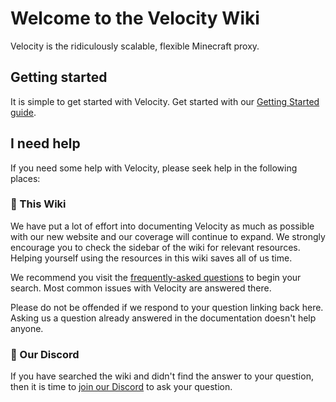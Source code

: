 # Welcome to the Velocity Wiki

Velocity is the ridiculously scalable, flexible Minecraft proxy.

## Getting started

It is simple to get started with Velocity. Get started with our
[Getting Started guide](users/getting-started.md).

## I need help

If you need some help with Velocity, please seek help in the following places:

### 📖 This Wiki

We have put a lot of effort into documenting Velocity as much as possible with our new website and
our coverage will continue to expand. We strongly encourage you to check the sidebar of the wiki for
relevant resources. Helping yourself using the resources in this wiki saves all of us time.

We recommend you visit the [frequently-asked questions](users/faq.md) to begin your search. Most
common issues with Velocity are answered there.

Please do not be offended if we respond to your question linking back here. Asking us a question
already answered in the documentation doesn't help anyone.

### 💬 Our Discord

If you have searched the wiki and didn't find the answer to your question, then it is time to
[join our Discord](https://discord.gg/papermc) to ask your question.
